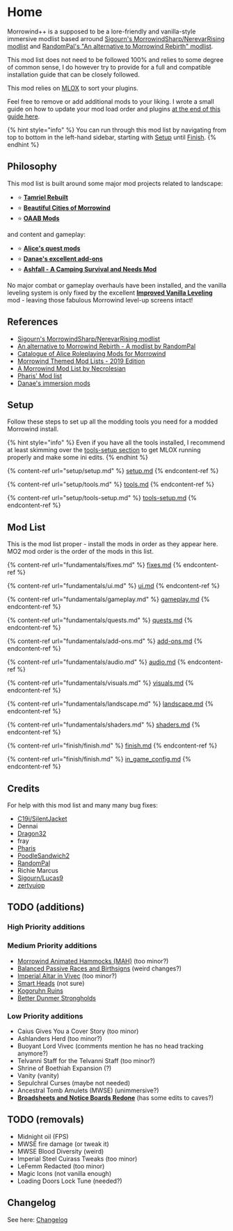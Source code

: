# Home

Morrowind++ is a supposed to be a lore-friendly and vanilla-style immersive modlist based arround [Sigourn's MorrowindSharp/NerevarRising modlist](https://github.com/Sigourn/nerevarrising/blob/master/main.md) and [RandomPal's "An alternative to Morrowind Rebirth" modlist](https://www.nexusmods.com/morrowind/mods/48812).

This mod list does not need to be followed 100% and relies to some degree of common sense, I do however try to provide for a full and compatible installation guide that can be closely followed.

This mod relies on [MLOX](setup/tools.md#⭐-mlox-ruleshttpsgithubcommloxmloxreleasestagv10) to sort your plugins.

Feel free to remove or add additional mods to your liking. I wrote a small guide on how to update your mod load order and plugins [at the end of this guide here](finish/finish.md).

{% hint style="info" %}
You can run through this mod list by navigating from top to bottom in the left-hand sidebar, starting with [Setup](./setup/setup.md) until [Finish](./finish/finish.md).
{% endhint %}

## Philosophy

This mod list is built around some major mod projects related to landscape:

* ⭐ [**Tamriel Rebuilt**](https://www.nexusmods.com/morrowind/mods/42145)
* ⭐ [**Beautiful Cities of Morrowind**](https://www.nexusmods.com/morrowind/mods/49231)
* ⭐ [**OAAB Mods**](https://www.nexusmods.com/morrowind/mods/49042)

and content and gameplay:

* ⭐ [**Alice's quest mods**](https://www.nexusmods.com/morrowind/users/4709296)
* ⭐ [**Danae's excellent add-ons**](https://www.nexusmods.com/morrowind/users/1233897)
* ⭐ [**Ashfall - A Camping Survival and Needs Mod**](https://www.nexusmods.com/morrowind/mods/49057)

No major combat or gameplay overhauls have been installed, and the vanilla leveling system is only fixed by the excellent [**Improved Vanilla Leveling**](https://www.nexusmods.com/morrowind/mods/48065) mod - leaving those fabulous Morrowind level-up screens intact!

## References

* [Sigourn's MorrowindSharp/NerevarRising modlist](https://github.com/Sigourn/nerevarrising/blob/master/main.md)
* [An alternative to Morrowind Rebirth - A modlist by RandomPal](https://www.nexusmods.com/morrowind/mods/48812)
* [Catalogue of Alice Roleplaying Mods for Morrowind](https://alicemorrowindmods.wordpress.com/2021/06/03/catalogue-of-alice-roleplaying-mods-for-morrowind/)
* [Morrowind Themed Mod Lists - 2019 Edition](https://github.com/Lucevar/mw-immersion-mods)
* [A Morrowind Mod List by Necrolesian](https://github.com/Necrolesian/morrowind-mod-list)
* [Pharis' Mod list](https://github.com/PharisMods/pharis-mod-list)
* [Danae's immersion mods](https://danaeplays.thenet.sk/modlist-little-things-that-go-a-long-way-immersive-mods/)

## Setup

Follow these steps to set up all the modding tools you need for a modded Morrowind install.

{% hint style="info" %}
Even if you have all the tools installed, I recommend at least skimming over the [tools-setup section](setup/tools-setup.md) to get MLOX running properly and make some ini edits.
{% endhint %}

{% content-ref url="setup/setup.md" %}
[setup.md](setup/setup.md)
{% endcontent-ref %}

{% content-ref url="setup/tools.md" %}
[tools.md](setup/tools.md)
{% endcontent-ref %}

{% content-ref url="setup/tools-setup.md" %}
[tools-setup.md](setup/tools-setup.md)
{% endcontent-ref %}

## Mod List

This is the mod list proper - install the mods in order as they appear here. MO2 mod order is the order of the mods in this list.

{% content-ref url="fundamentals/fixes.md" %}
[fixes.md](fundamentals/fixes.md)
{% endcontent-ref %}

{% content-ref url="fundamentals/ui.md" %}
[ui.md](fundamentals/ui.md)
{% endcontent-ref %}

{% content-ref url="fundamentals/gameplay.md" %}
[gameplay.md](fundamentals/gameplay.md)
{% endcontent-ref %}

{% content-ref url="fundamentals/quests.md" %}
[quests.md](fundamentals/quests.md)
{% endcontent-ref %}

{% content-ref url="fundamentals/add-ons.md" %}
[add-ons.md](fundamentals/add-ons.md)
{% endcontent-ref %}

{% content-ref url="fundamentals/audio.md" %}
[audio.md](fundamentals/audio.md)
{% endcontent-ref %}

{% content-ref url="fundamentals/visuals.md" %}
[visuals.md](fundamentals/visuals.md)
{% endcontent-ref %}

{% content-ref url="fundamentals/landscape.md" %}
[landscape.md](fundamentals/landscape.md)
{% endcontent-ref %}

{% content-ref url="fundamentals/shaders.md" %}
[shaders.md](fundamentals/shaders.md)
{% endcontent-ref %}

{% content-ref url="finish/finish.md" %}
[finish.md](finish/finish.md)
{% endcontent-ref %}

{% content-ref url="finish/finish.md" %}
[in_game_config.md](finish/in_game_config.md)
{% endcontent-ref %}

## Credits

For help with this mod list and many many bug fixes:

* [C19i/SilentJacket](https://www.nexusmods.com/morrowind/users/7006096)
* Dennai
* [Dragon32](https://www.nexusmods.com/morrowind/users/2553)
* fray
* [Pharis](https://github.com/PharisMods/pharis-mod-list)
* [PoodleSandwich2](https://www.nexusmods.com/morrowind/users/45710542)
* [RandomPal](https://www.nexusmods.com/morrowind/users/59284071)
* Richie Marcus
* [Sigourn/Lucas9](https://www.nexusmods.com/morrowind/users/14600469)
* [zertyuiop](https://github.com/rfuzzo/MorrowindPlusPlus/issues/2)

## TODO (additions)

### High Priority additions

### Medium Priority additions

* [Morrowind Animated Hammocks (MAH)](https://www.nexusmods.com/morrowind/mods/49767) (too minor?)
* [Balanced Passive Races and Birthsigns](https://www.nexusmods.com/morrowind/mods/47782) (weird changes?)
* [Imperial Altar in Vivec](https://www.nexusmods.com/morrowind/mods/50273) (too minor?)
* [Smart Heads](https://www.nexusmods.com/morrowind/mods/50098) (not sure)
* [Kogoruhn Ruins](https://www.nexusmods.com/morrowind/mods/44034)
* [Better Dunmer Strongholds](https://www.nexusmods.com/morrowind/mods/49692)

### Low Priority additions

* Caius Gives You a Cover Story (too minor)
* Ashlanders Herd (too minor?)
* Buoyant Lord Vivec (comments mention he has no head tracking anymore?)
* Telvanni Staff for the Telvanni Staff (too minor?)
* Shrine of Boethiah Expansion (?)
* Vanity (vanity)
* Sepulchral Curses (maybe not needed)
* Ancestral Tomb Amulets (MWSE) (unimmersive?)
* [**Broadsheets and Notice Boards Redone**](https://www.nexusmods.com/morrowind/mods/50999) (has some edits to caves?)

## TODO (removals)

* Midnight oil (FPS)
* MWSE fire damage (or tweak it)
* MWSE Blood Diversity (weird)
* Imperial Steel Cuirass Tweaks (too minor)
* LeFemm Redacted (too minor)
* Magic Icons (not vanilla enough)
* Loading Doors Lock Tune (needed?)

## Changelog

See here: [Changelog](CHANGELOG.md)
